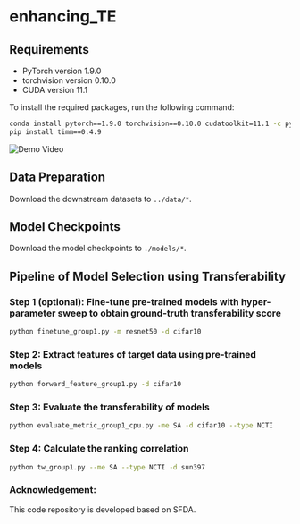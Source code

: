 # enhancing_TE


## Requirements

- PyTorch version 1.9.0
- torchvision version 0.10.0
- CUDA version 11.1

To install the required packages, run the following command:

```bash
conda install pytorch==1.9.0 torchvision==0.10.0 cudatoolkit=11.1 -c pytorch
pip install timm==0.4.9
```
![Demo Video](https://github.com/prafful-kumar/eccv24/blob/main/spread_attract_animation.gif)

## Data Preparation

Download the downstream datasets to `../data/*`.

## Model Checkpoints

Download the model checkpoints to `./models/*`.

## Pipeline of Model Selection using Transferability

### Step 1 (optional): Fine-tune pre-trained models with hyper-parameter sweep to obtain ground-truth transferability score

```bash
python finetune_group1.py -m resnet50 -d cifar10
```

### Step 2: Extract features of target data using pre-trained models

```bash
python forward_feature_group1.py -d cifar10
```

### Step 3: Evaluate the transferability of models

```bash
python evaluate_metric_group1_cpu.py -me SA -d cifar10 --type NCTI 
```

### Step 4: Calculate the ranking correlation

```bash
python tw_group1.py --me SA --type NCTI -d sun397
```

### Acknowledgement:

This code repository is developed based on SFDA.
